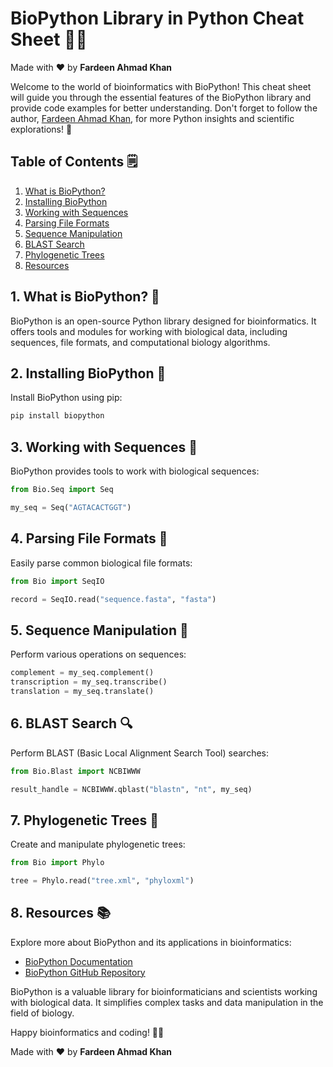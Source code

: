 # BioPython Library in Python Cheat Sheet 🧬🐍

Made with :heart: by **Fardeen Ahmad Khan**

Welcome to the world of bioinformatics with BioPython! This cheat sheet will guide you through the essential features of the BioPython library and provide code examples for better understanding. Don't forget to follow the author, [Fardeen Ahmad Khan](https://github.com/I-Fardeen), for more Python insights and scientific explorations! 🙌

## Table of Contents 🗒️

1. [What is BioPython?](#what-is-biopython)
2. [Installing BioPython](#installing-biopython)
3. [Working with Sequences](#working-with-sequences)
4. [Parsing File Formats](#parsing-file-formats)
5. [Sequence Manipulation](#sequence-manipulation)
6. [BLAST Search](#blast-search)
7. [Phylogenetic Trees](#phylogenetic-trees)
8. [Resources](#resources)

## 1. What is BioPython? 🧬

BioPython is an open-source Python library designed for bioinformatics. It offers tools and modules for working with biological data, including sequences, file formats, and computational biology algorithms.

## 2. Installing BioPython 🚀

Install BioPython using pip:

```python
pip install biopython
```

## 3. Working with Sequences 🧾

BioPython provides tools to work with biological sequences:

```python
from Bio.Seq import Seq

my_seq = Seq("AGTACACTGGT")
```

## 4. Parsing File Formats 📂

Easily parse common biological file formats:

```python
from Bio import SeqIO

record = SeqIO.read("sequence.fasta", "fasta")
```

## 5. Sequence Manipulation 🔬

Perform various operations on sequences:

```python
complement = my_seq.complement()
transcription = my_seq.transcribe()
translation = my_seq.translate()
```

## 6. BLAST Search 🔍

Perform BLAST (Basic Local Alignment Search Tool) searches:

```python
from Bio.Blast import NCBIWWW

result_handle = NCBIWWW.qblast("blastn", "nt", my_seq)
```

## 7. Phylogenetic Trees 🌳

Create and manipulate phylogenetic trees:

```python
from Bio import Phylo

tree = Phylo.read("tree.xml", "phyloxml")
```

## 8. Resources 📚

Explore more about BioPython and its applications in bioinformatics:

- [BioPython Documentation](https://biopython.org/wiki/Documentation)
- [BioPython GitHub Repository](https://github.com/biopython/biopython)

BioPython is a valuable library for bioinformaticians and scientists working with biological data. It simplifies complex tasks and data manipulation in the field of biology.

Happy bioinformatics and coding! 🧬🐍

Made with :heart: by **Fardeen Ahmad Khan**
